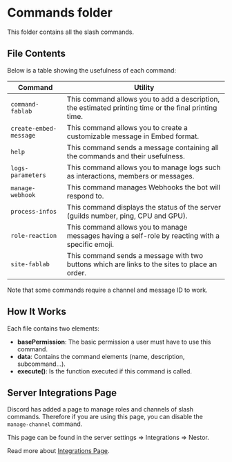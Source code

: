 # Commands folder

This folder contains all the slash commands.

## File Contents

Below is a table showing the usefulness of each command:

| Command | Utility |
|---|---|
| `command-fablab` | This command allows you to add a description, the estimated printing time or the final printing time. |
| `create-embed-message` | This command allows you to create a customizable message in Embed format. |
| `help` | This command sends a message containing all the commands and their usefulness. |
| `logs-parameters` | This command allows you to manage logs such as interactions, members or messages. |
| `manage-webhook` | This command manages Webhooks the bot will respond to. |
| `process-infos` | This command displays the status of the server (guilds number, ping, CPU and GPU). |
| `role-reaction` | This command allows you to manage messages having a self-role by reacting with a specific emoji. |
| `site-fablab` | This command sends a message with two buttons which are links to the sites to place an order. |

Note that some commands require a channel and message ID to work.

## How It Works

Each file contains two elements:

- **basePermission**: The basic permission a user must have to use this command.
- **data**: Contains the command elements (name, description, subcommand...).
- **execute()**: Is the function executed if this command is called.

## Server Integrations Page

Discord has added a page to manage roles and channels of slash commands.
Therefore if you are using this page, you can disable the `manage-channel` command.

This page can be found in the server settings => Integrations => Nestor.

Read more about [Integrations Page](https://support.discord.com/hc/fr/articles/360045093012).
